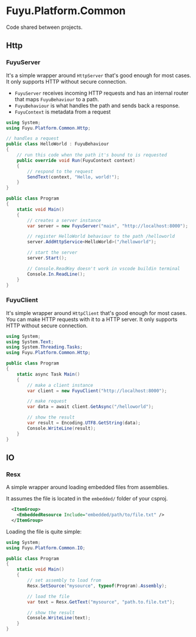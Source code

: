 # Fuyu.Platform.Common

Code shared between projects.

## Http

### FuyuServer

It's a simple wrapper around `HttpServer` that's good enough for most cases.
It only supports HTTP without secure connection.

- `FuyuServer` receives incoming HTTP requests and has an internal router
that maps `FuyuBehaviour` to a path.
- `FuyuBehaviour` is what handles the path and sends back a response.
- `FuyuContext` is metadata from a request

```cs
using System;
using Fuyu.Platform.Common.Http;

// handles a request
public class HelloWorld : FuyuBehaviour
{
    // run this code when the path it's bound to is requested
    public override void Run(FuyuContext context)
    {
        // respond to the request
        SendText(context, "Hello, world!");
    }
}

public class Program
{
    static void Main()
    {
        // creates a server instance
        var server = new FuyuServer("main", "http://localhost:8000");

        // register HelloWorld behaviour to the path /helloworld
        server.AddHttpService<HelloWorld>("/helloworld");

        // start the server
        server.Start();

        // Console.ReadKey doesn't work in vscode buildin terminal
        Console.In.ReadLine();
    }
}
```

### FuyuClient

It's simple wrapper around `HttpClient` that's good enough for most cases. You
can make HTTP requests with it to a HTTP server. It only supports HTTP without
secure connection.

```cs
using System;
using System.Text;
using System.Threading.Tasks;
using Fuyu.Platform.Common.Http;

public class Program
{
    static async Task Main()
    {
        // make a client instance
        var client = new FuyuClient("http://localhost:8000");

        // make request
        var data = await client.GetAsync("/helloworld");

        // show the result
        var result = Encoding.UTF8.GetString(data);
        Console.WriteLine(result);
    }
}
```

## IO

### Resx

A simple wrapper around loading embedded files from assemblies.

It assumes the file is located in the `embedded/` folder of your csproj.

```xml
  <ItemGroup>
    <EmbeddedResource Include="embedded/path/to/file.txt" />
  </ItemGroup>
```

Loading the file is quite simple:

```cs
using System;
using Fuyu.Platform.Common.IO;

public class Program
{
    static void Main()
    {
        // set assembly to load from
        Resx.SetSource("mysource", typeof(Program).Assembly);

        // load the file
        var text = Resx.GetText("mysource", "path.to.file.txt");

        // show the result
        Console.WriteLine(text);
    }
}
```
